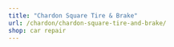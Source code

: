 ```yaml
---
title: "Chardon Square Tire & Brake"
url: /chardon/chardon-square-tire-and-brake/
shop: car repair
---
```

